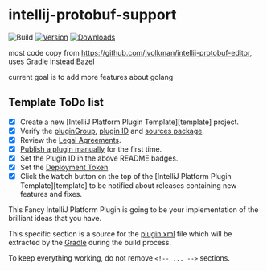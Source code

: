 # intellij-protobuf-support

![Build](https://github.com/KKKIIO/intellij-protobuf-support/workflows/Build/badge.svg)
[![Version](https://img.shields.io/jetbrains/plugin/v/15449.svg)](https://plugins.jetbrains.com/plugin/15449)
[![Downloads](https://img.shields.io/jetbrains/plugin/d/15449.svg)](https://plugins.jetbrains.com/plugin/15449)

most code copy from https://github.com/jvolkman/intellij-protobuf-editor, uses Gradle instead Bazel

current goal is to add more features about golang

## Template ToDo list
- [x] Create a new [IntelliJ Platform Plugin Template][template] project.
- [x] Verify the [pluginGroup](/gradle.properties), [plugin ID](/src/main/resources/META-INF/plugin.xml) and [sources package](/src/main/kotlin).
- [x] Review the [Legal Agreements](https://plugins.jetbrains.com/docs/marketplace/legal-agreements.html).
- [x] [Publish a plugin manually](https://www.jetbrains.org/intellij/sdk/docs/basics/getting_started/publishing_plugin.html) for the first time.
- [x] Set the Plugin ID in the above README badges.
- [x] Set the [Deployment Token](https://plugins.jetbrains.com/docs/marketplace/plugin-upload.html).
- [x] Click the <kbd>Watch</kbd> button on the top of the [IntelliJ Platform Plugin Template][template] to be notified about releases containing new features and fixes.

<!-- Plugin description -->
This Fancy IntelliJ Platform Plugin is going to be your implementation of the brilliant ideas that you have.

This specific section is a source for the [plugin.xml](/src/main/resources/META-INF/plugin.xml) file which will be extracted by the [Gradle](/build.gradle.kts) during the build process.

To keep everything working, do not remove `<!-- ... -->` sections. 
<!-- Plugin description end -->
